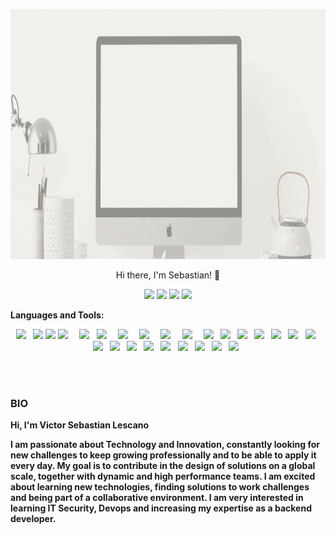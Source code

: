 <p align="center">
 <img  width="100%" height="400" src="https://github.com/sebas-dev-lab/sebas-dev-lab/blob/main/utils/presentation.gif">
</p>
<p align="center">
Hi there, I'm Sebastian! 👋
</p>
<p align="center">
<a href="https://www.linkedin.com/in/vslescano"><img src="https://img.shields.io/badge/linkedin-%230077B5.svg?&style=for-the-badge&logo=linkedin&logoColor=white" /></a>
<a href="https://www.facebook.com/vsLescano"><img src="https://img.shields.io/badge/facebook-%231877F2.svg?&style=for-the-badge&logo=facebook&logoColor=white" /></a>
<a href="https://www.instagram.com/sebasvlescano/"><img src="https://img.shields.io/badge/instagram-%23E4405F.svg?&style=for-the-badge&logo=instagram&logoColor=white" /></a> 
<a href="https://github.com/fayser17"><img src="https://img.shields.io/badge/github-%23100000.svg?&style=for-the-badge&logo=github&logoColor=white" /></a>
</p>


**Languages and Tools:**  
<p align="center">
<code><img src="https://img.shields.io/badge/node.js%20-%2343853D.svg?&style=for-the-badge&logo=node.js&logoColor=white"/> </code>
<code><img src="https://img.shields.io/badge/python-%233776AB.svg?&style=for-the-badge&logo=python&logoColor=white" /></code>
<code><img src="https://img.shields.io/badge/react%20-%2320232a.svg?&style=for-the-badge&logo=react&logoColor=%2361DAFB"/></code>
<code><img src="https://img.shields.io/badge/redux%20-%23593d88.svg?&style=for-the-badge&logo=redux&logoColor=white"/>  </code>
<code><img src="https://img.shields.io/badge/postgres-%23316192.svg?&style=for-the-badge&logo=postgresql&logoColor=white"/> </code>
<code><img src="https://img.shields.io/badge/MongoDB-%234ea94b.svg?&style=for-the-badge&logo=mongodb&logoColor=white"/>  </code>
<code><img src="https://img.shields.io/badge/ts--node-3178C6?style=for-the-badge&logo=ts-node&logoColor=white?&style=for-the-badge&logo=tenode&logoColor=white"/>  </code>
<code><img src="https://img.shields.io/badge/Arduino_IDE-00979D?style=for-the-badge&logo=arduino&logoColor=white?&style=for-the-badge&logo=tenode&logoColor=white"/>  </code>
<code><img src="https://img.shields.io/badge/Kali_Linux-557C94?style=for-the-badge&logo=kali-linux&logoColor=white"/>  </code>
<code><img src="https://img.shields.io/badge/Flask-000000?style=for-the-badge&logo=flask&logoColor=white"/>  </code>
<code><img src="https://img.shields.io/badge/node.js%20-%2343853D.svg?&style=for-the-badge&logo=node.js&logoColor=white"/> </code>
<code><img src="https://img.shields.io/badge/Arduino_IDE-00979D?style=for-the-badge&logo=arduino&logoColor=white"/> </code>
<code><img src="https://img.shields.io/badge/Docker-2CA5E0?style=for-the-badge&logo=docker&logoColor=white"/> </code>
<code><img src="https://img.shields.io/badge/rabbitmq-%23FF6600.svg?&style=for-the-badge&logo=rabbitmq&logoColor=white"/> </code>
<code><img src="https://img.shields.io/badge/Debian-A81D33?style=for-the-badge&logo=debian&logoColor=white"/> </code>
<code><img src="https://img.shields.io/badge/Snyk-4C4A73?style=for-the-badge&logo=snyk&logoColor=white"/> </code>
<code><img src="https://img.shields.io/badge/HackTheBox-111927?style=for-the-badge&logo=Hack%20The%20Box&logoColor=9FEF00"/> </code>
<code><img src="https://img.shields.io/badge/Grafana-F2F4F9?style=for-the-badge&logo=grafana&logoColor=orange&labelColor=F2F4F9"/> </code>
<code><img src="https://img.shields.io/badge/VirtualBox-21416b?style=for-the-badge&logo=VirtualBox&logoColor=white"/> </code>
<code><img src="https://img.shields.io/badge/Amazon_AWS-FF9900?style=for-the-badge&logo=amazonaws&logoColor=white"/> </code>
<code><img src="https://img.shields.io/badge/Azure_DevOps-0078D7?style=for-the-badge&logo=azure-devops&logoColor=white"/> </code>
<code><img src="https://img.shields.io/badge/Cloudflare-F38020?style=for-the-badge&logo=Cloudflare&logoColor=white"/> </code>
<code><img src="https://img.shields.io/badge/Digital_Ocean-0080FF?style=for-the-badge&logo=DigitalOcean&logoColor=white"/> </code>
<code><img src="https://img.shields.io/badge/Numpy-777BB4?style=for-the-badge&logo=numpy&logoColor=white"/> </code>
<code><img src="https://img.shields.io/badge/Pandas-2C2D72?style=for-the-badge&logo=pandas&logoColor=white"/> </code>
<code><img src="https://img.shields.io/badge/Raspberry%20Pi-A22846?style=for-the-badge&logo=Raspberry%20Pi&logoColor=white"/> </code>
</p>

<br />
<br />

### BIO

**Hi, I'm Victor Sebastian Lescano**

**I am passionate about Technology and Innovation, constantly looking for new challenges to keep growing professionally and to be able to apply it every day. My goal is to contribute in the design of solutions on a global scale, together with dynamic and high performance teams. I am excited about learning new technologies, finding solutions to work challenges and being part of a collaborative environment. I am very interested in learning IT Security, Devops and increasing my expertise as a backend developer.**

















